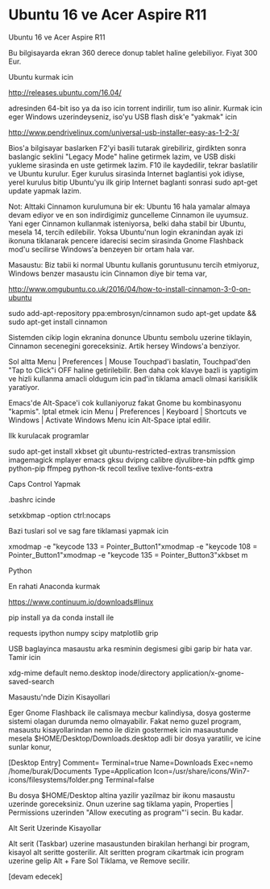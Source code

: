 # Ubuntu 16 ve Acer Aspire R11


Ubuntu 16 ve Acer Aspire R11




Bu bilgisayarda ekran 360 derece donup tablet haline gelebiliyor. Fiyat 300 Eur.

Ubuntu kurmak icin

http://releases.ubuntu.com/16.04/

adresinden 64-bit iso ya da iso icin torrent indirilir, tum iso alinir. Kurmak icin eger Windows uzerindeyseniz, iso'yu USB flash disk'e "yakmak" icin 

http://www.pendrivelinux.com/universal-usb-installer-easy-as-1-2-3/

Bios'a bilgisayar baslarken F2'yi basili tutarak girebiliriz, girdikten sonra baslangic seklini "Legacy Mode" haline getirmek lazim, ve USB diski yukleme sirasinda en uste getirmek lazim. F10 ile kaydedilir, tekrar baslatilir ve Ubuntu kurulur. Eger kurulus sirasinda Internet baglantisi yok idiyse, yerel kurulus bitip Ubuntu'yu ilk girip Internet baglanti sonrasi sudo apt-get update yapmak lazim.

Not: Alttaki Cinnamon kurulumuna bir ek: Ubuntu 16 hala yamalar almaya devam ediyor ve en son indirdigimiz guncelleme Cinnamon ile uyumsuz. Yani eger Cinnamon kullanmak isteniyorsa, belki daha stabil bir Ubuntu, mesela 14, tercih edilebilir. Yoksa Ubuntu'nun login ekranindan ayak izi ikonuna tiklanarak pencere idarecisi secim sirasinda Gnome Flashback mod'u secilirse Windows'a benzeyen bir ortam hala var.

Masaustu: Biz tabii ki normal Ubuntu kullanis goruntusunu tercih etmiyoruz, Windows benzer masaustu icin Cinnamon diye bir tema var,

http://www.omgubuntu.co.uk/2016/04/how-to-install-cinnamon-3-0-on-ubuntu

sudo add-apt-repository ppa:embrosyn/cinnamon
sudo apt-get update && sudo apt-get install cinnamon

Sistemden cikip login ekranina donunce Ubuntu sembolu uzerine tiklayin, Cinnamon secenegini goreceksiniz. Artik hersey Windows'a benziyor.

Sol altta Menu | Preferences | Mouse Touchpad'i baslatin, Touchpad'den "Tap to Click"i OFF haline getirilebilir. Ben daha cok klavye bazli is yaptigim ve hizli kullanma amacli oldugum icin pad'in tiklama amacli olmasi karisiklik yaratiyor.

Emacs'de Alt-Space'i cok kullaniyoruz fakat Gnome bu kombinasyonu "kapmis". Iptal etmek icin Menu | Preferences | Keyboard | Shortcuts ve Windows | Activate Windows Menu icin Alt-Space iptal edilir.

Ilk kurulacak programlar

sudo apt-get install xkbset git ubuntu-restricted-extras transmission  imagemagick mplayer emacs gksu dvipng calibre djvulibre-bin pdftk gimp python-pip ffmpeg python-tk recoll texlive texlive-fonts-extra

Caps Control Yapmak

.bashrc icinde

setxkbmap -option ctrl:nocaps

Bazi tuslari sol ve sag fare tiklamasi yapmak icin

xmodmap -e "keycode 133 = Pointer_Button1"xmodmap -e "keycode 108 = Pointer_Button1"xmodmap -e "keycode 135 = Pointer_Button3"xkbset m

Python

En rahati Anaconda kurmak

https://www.continuum.io/downloads#linux

pip install ya da conda install ile

requests ipython numpy scipy matplotlib grip

USB baglayinca masaustu arka resminin degismesi gibi garip bir hata var. Tamir icin

xdg-mime default nemo.desktop inode/directory application/x-gnome-saved-search

Masaustu'nde Dizin Kisayollari

Eger Gnome Flashback ile calismaya mecbur kalindiysa, dosya gosterme sistemi olagan durumda nemo olmayabilir. Fakat nemo guzel program, masaustu kisayollarindan nemo ile dizin gostermek icin masaustunde mesela $HOME/Desktop/Downloads.desktop adli bir dosya yaratilir, ve icine sunlar konur,

[Desktop Entry]
Comment=
Terminal=true
Name=Downloads
Exec=nemo /home/burak/Documents
Type=Application
Icon=/usr/share/icons/Win7-icons/filesystems/folder.png
Terminal=false



Bu dosya $HOME/Desktop altina yazilir yazilmaz bir ikonu masaustu uzerinde goreceksiniz. Onun uzerine sag tiklama yapin, Properties | Permissions uzerinden "Allow executing as program"'i secin. Bu kadar.

Alt Serit Uzerinde Kisayollar

Alt serit (Taskbar) uzerine masaustunden birakilan herhangi bir program, kisayol alt seritte gosterilir. Alt seritten program cikartmak icin program uzerine gelip Alt + Fare Sol Tiklama, ve Remove secilir. 

[devam edecek]





